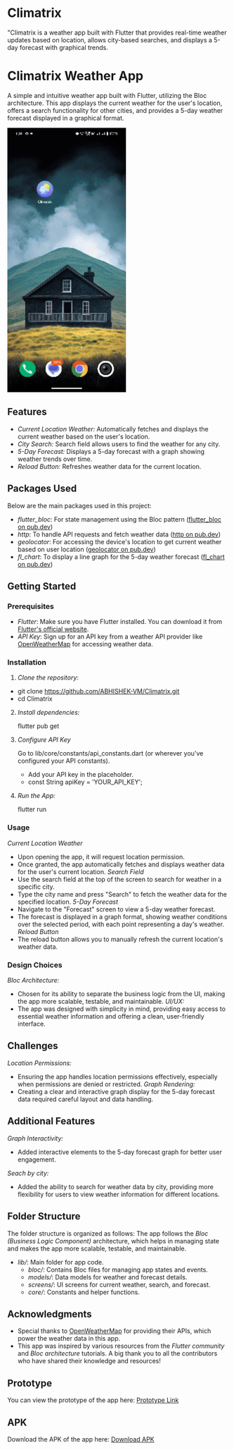 # Climatrix
"Climatrix is a weather app built with Flutter that provides real-time weather updates based on location, allows city-based searches, and displays a 5-day forecast with graphical trends.

# Climatrix Weather App

A simple and intuitive weather app built with Flutter, utilizing the Bloc architecture. This app displays the current weather for the user's location, offers a search functionality for other cities, and provides a 5-day weather forecast displayed in a graphical format.

<img src="assets/images/app_demo.gif" height="600" alt="App Demo">

## Features

- *Current Location Weather:* Automatically fetches and displays the current weather based on the user's location.
- *City Search:* Search field allows users to find the weather for any city.
- *5-Day Forecast:* Displays a 5-day forecast with a graph showing weather trends over time.
- *Reload Button:* Refreshes weather data for the current location.

## Packages Used

Below are the main packages used in this project:

- *flutter_bloc*: For state management using the Bloc pattern ([flutter_bloc on pub.dev](https://pub.dev/packages/flutter_bloc))
- *http*: To handle API requests and fetch weather data ([http on pub.dev](https://pub.dev/packages/http))
- *geolocator*: For accessing the device's location to get current weather based on user location ([geolocator on pub.dev](https://pub.dev/packages/geolocator))
- *fl_chart*: To display a line graph for the 5-day weather forecast ([fl_chart on pub.dev](https://pub.dev/packages/fl_chart))

## Getting Started

### Prerequisites

- *Flutter*: Make sure you have Flutter installed. You can download it from [Flutter's official website](https://flutter.dev/).
- *API Key*: Sign up for an API key from a weather API provider like [OpenWeatherMap](https://openweathermap.org/) for accessing weather data.

### Installation

1. *Clone the repository:*
  
  - git clone https://github.com/ABHISHEK-VM/Climatrix.git
  - cd Climatrix
   
2. *Install dependencies:*

   flutter pub get
   
3. *Configure API Key*

    Go to lib/core/constants/api_constants.dart (or wherever you've configured your API constants).

    - Add your API key in the placeholder.
    - const String apiKey = 'YOUR_API_KEY';
   
5. *Run the App:*

    flutter run
   
### Usage
 *Current Location Weather*
  - Upon opening the app, it will request location permission.
  - Once granted, the app automatically fetches and displays weather data for the user's current location.
 *Search Field*
  - Use the search field at the top of the screen to search for weather in a specific city.
  - Type the city name and press "Search" to fetch the weather data for the specified location.
 *5-Day Forecast*
  - Navigate to the "Forecast" screen to view a 5-day weather forecast.
  - The forecast is displayed in a graph format, showing weather conditions over the selected period, with each point representing a day's weather.
 *Reload Button*
  - The reload button allows you to manually refresh the current location's weather data.
    
### Design Choices
*Bloc Architecture:* 
 - Chosen for its ability to separate the business logic from the UI, making the app more scalable, testable, and maintainable.
*UI/UX:*
 - The app was designed with simplicity in mind, providing easy access to essential weather information and offering a clean, user-friendly interface.


## Challenges
*Location Permissions:* 
 - Ensuring the app handles location permissions effectively, especially when permissions are denied or restricted.
*Graph Rendering:*
 - Creating a clear and interactive graph display for the 5-day forecast data required careful layout and data handling.

## Additional Features
*Graph Interactivity:* 
 - Added interactive elements to the 5-day forecast graph for better user engagement.
   
*Seach by city:*
 - Added the ability to search for weather data by city, providing more flexibility for users to view weather information for different locations.


## Folder Structure

The folder structure is organized as follows:
The app follows the *Bloc (Business Logic Component)* architecture, which helps in managing state and makes the app more scalable, testable, and maintainable.

- *lib/*: Main folder for app code.
  - *bloc/*: Contains Bloc files for managing app states and events.
  - *models/*: Data models for weather and forecast details.
  - *screens/*: UI screens for current weather, search, and forecast.
  - *core/*: Constants and helper functions.

## Acknowledgments

- Special thanks to [OpenWeatherMap](https://openweathermap.org/) for providing their APIs, which power the weather data in this app.
- This app was inspired by various resources from the *Flutter community* and *Bloc architecture* tutorials. A big thank you to all the contributors who have shared their knowledge and resources!

## Prototype

You can view the prototype of the app here: [Prototype Link](https://www.figma.com/proto/1e3rBI1qPuKTQb04fQrKxe/Untitled?node-id=21-2335&node-type=frame&t=JRFk0cL5dqoYI1pU-1&scaling=scale-down&content-scaling=fixed&page-id=0%3A1)

## APK

Download the APK of the app here: [Download APK](https://drive.google.com/drive/folders/1q-UGkQnwUQz-MTiv9dLk0xGMxGpL15hw?usp=sharing)